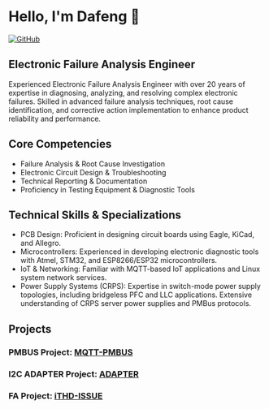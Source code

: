 # Hello, I'm Dafeng 👋

[![GitHub](https://img.shields.io/badge/GitHub-Follow-lightgrey)](https://github.com/Dafeng1980)

## Electronic Failure Analysis Engineer
Experienced Electronic Failure Analysis Engineer with over 20 years of expertise in diagnosing, analyzing, and resolving complex electronic failures. Skilled in advanced failure analysis techniques, root cause identification, and corrective action implementation to enhance product reliability and performance. 

## Core Competencies
* Failure Analysis & Root Cause Investigation
* Electronic Circuit Design & Troubleshooting
* Technical Reporting & Documentation
* Proficiency in Testing Equipment & Diagnostic Tools

## Technical Skills & Specializations

* PCB Design: Proficient in designing circuit boards using Eagle, KiCad, and Allegro.
* Microcontrollers: Experienced in developing electronic diagnostic tools with Atmel, STM32, and ESP8266/ESP32 microcontrollers.
* IoT & Networking: Familiar with MQTT-based IoT applications and Linux system network services.
* Power Supply Systems (CRPS): Expertise in switch-mode power supply topologies, including bridgeless PFC and LLC applications. Extensive understanding of CRPS server power supplies and PMBus protocols.


## Projects

### PMBUS Project: [MQTT-PMBUS](https://github.com/Dafeng1980/ESP8266_PMBUS_MAIN)
### I2C ADAPTER Project: [ADAPTER](https://github.com/Dafeng1980/ESP8266_I2C_ADAPTER_MAIN)
### FA Project: [iTHD-ISSUE](https://github.com/Dafeng1980/FA_Project/tree/main/PFC_iTHD_ISSUE)


